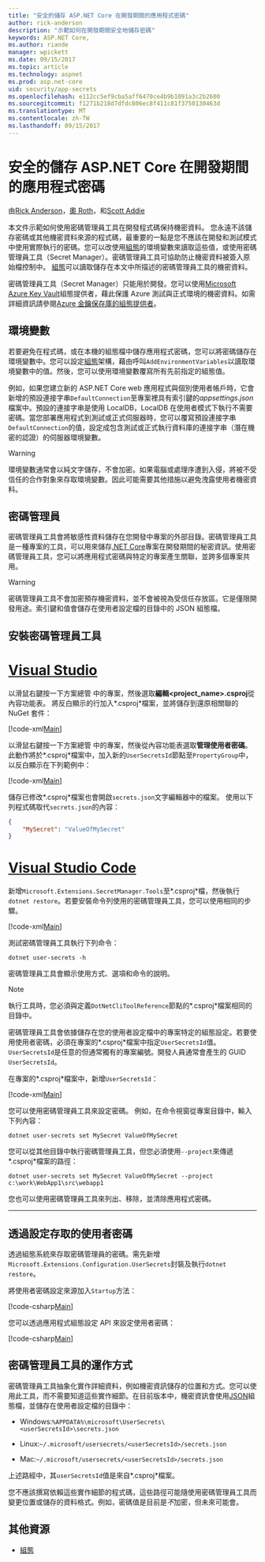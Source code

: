 ```yaml
---
title: "安全的儲存 ASP.NET Core 在開發期間的應用程式密碼"
author: rick-anderson
description: "示範如何在開發期間安全地儲存密碼"
keywords: ASP.NET Core,
ms.author: riande
manager: wpickett
ms.date: 09/15/2017
ms.topic: article
ms.technology: aspnet
ms.prod: asp.net-core
uid: security/app-secrets
ms.openlocfilehash: e112cc5ef9cba5aff6470ce4b9b1091a3c2b2600
ms.sourcegitcommit: f1271b218d7dfdc806ec8f411c81f3750130463d
ms.translationtype: MT
ms.contentlocale: zh-TW
ms.lasthandoff: 09/15/2017
---
```

# <a name="safe-storage-of-app-secrets-during-development-in-aspnet-core"></a>安全的儲存 ASP.NET Core 在開發期間的應用程式密碼

<a name=security-app-secrets></a>

由[Rick Anderson](https://twitter.com/RickAndMSFT)，[奧 Roth](https://github.com/danroth27)，和[Scott Addie](https://scottaddie.com) 

本文件示範如何使用密碼管理員工具在開發程式碼保持機密資料。 您永遠不該儲存密碼或其他機密資料來源的程式碼，最重要的一點是您不應該在開發和測試模式中使用實際執行的密碼。您可以改使用[組態](../fundamentals/configuration.md)的環境變數來讀取這些值，或使用密碼管理員工具（Secret Manager）。密碼管理員工具可協助防止機密資料被簽入原始檔控制中。 [組態](../fundamentals/configuration.md)可以讀取儲存在本文中所描述的密碼管理員工具的機密資料。

密碼管理員工具（Secret Manager）只能用於開發。您可以使用[Microsoft Azure Key Vault](https://azure.microsoft.com/services/key-vault/)組態提供者，藉此保護 Azure 測試與正式環境的機密資料。如需詳細資訊請參閱[Azure 金鑰保存庫的組態提供者](https://docs.microsoft.com/aspnet/core/security/key-vault-configuration)。

## <a name="environment-variables"></a>環境變數

若要避免在程式碼，或在本機的組態檔中儲存應用程式密碼，您可以將密碼儲存在環境變數中。您可以設定[組態](../fundamentals/configuration.md)架構，藉由呼叫`AddEnvironmentVariables`以讀取環境變數中的值。然後，您可以使用環境變數覆寫所有先前指定的組態值。

例如，如果您建立新的 ASP.NET Core web 應用程式與個別使用者帳戶時，它會新增的預設連接字串`DefaultConnection`至專案裡具有索引鍵的*appsettings.json*檔案中。預設的連接字串是使用 LocalDB，LocalDB 在使用者模式下執行不需要密碼。當您部署應用程式到測試或正式伺服器時，您可以覆寫預設連接字串`DefaultConnection`的值，設定成包含測試或正式執行資料庫的連接字串（潛在機密的認證）的伺服器環境變數。

>[!WARNING]
> 環境變數通常會以純文字儲存，不會加密。如果電腦或處理序遭到入侵，將被不受信任的合作對象來存取環境變數。因此可能需要其他措施以避免洩露使用者機密資料。

## <a name="secret-manager"></a>密碼管理員

密碼管理員工具會將敏感性資料儲存在您開發中專案的外部目錄。密碼管理員工具是一種專案的工具，可以用來儲存[.NET Core](https://www.microsoft.com/net/core)專案在開發期間的秘密資訊。使用密碼管理員工具，您可以將應用程式密碼與特定的專案產生關聯，並跨多個專案共用。

>[!WARNING]
> 密碼管理員工具不會加密預存機密資料，並不會被視為受信任存放區。它是僅限開發用途。索引鍵和值會儲存在使用者設定檔的目錄中的 JSON 組態檔。

## <a name="installing-the-secret-manager-tool"></a>安裝密碼管理員工具

# <a name="visual-studiotabvisual-studio"></a>[Visual Studio](#tab/visual-studio)

以滑鼠右鍵按一下方案總管 中的專案，然後選取**編輯\<project_name\>.csproj**從內容功能表。 將反白顯示的行加入*.csproj*檔案，並將儲存到還原相關聯的 NuGet 套件：

[!code-xml[Main](app-secrets/sample/UserSecrets/UserSecrets-before.csproj?highlight=10)]

以滑鼠右鍵按一下方案總管 中的專案，然後從內容功能表選取**管理使用者密碼**。此動作將於*.csproj*檔案中，加入新的`UserSecretsId`節點至`PropertyGroup`中，以反白顯示在下列範例中：

[!code-xml[Main](app-secrets/sample/UserSecrets/UserSecrets-after.csproj?highlight=4)]

儲存已修改*.csproj*檔案也會開啟`secrets.json`文字編輯器中的檔案。 使用以下列程式碼取代`secrets.json`的內容：

```json
{
    "MySecret": "ValueOfMySecret"
}
```

# <a name="visual-studio-codetabvisual-studio-code"></a>[Visual Studio Code](#tab/visual-studio-code)

新增`Microsoft.Extensions.SecretManager.Tools`至*.csproj*檔，然後執行`dotnet restore`。若要安裝命令列使用的密碼管理員工具，您可以使用相同的步驟。

[!code-xml[Main](app-secrets/sample/UserSecrets/UserSecrets-before.csproj?highlight=10)]

測試密碼管理員工具執行下列命令：

```console
dotnet user-secrets -h
```

密碼管理員工具會顯示使用方式、選項和命令的說明。

> [!NOTE]
> 執行工具時，您必須與定義`DotNetCliToolReference`節點的*.csproj*檔案相同的目錄中。

密碼管理員工具會依據儲存在您的使用者設定檔中的專案特定的組態設定。若要使用使用者密碼，必須在專案的*.csproj*檔案中指定`UserSecretsId`值。`UserSecretsId`是任意的但通常獨有的專案編號。開發人員通常會產生的 GUID `UserSecretsId`。

在專案的*.csproj*檔案中，新增`UserSecretsId`：

[!code-xml[Main](app-secrets/sample/UserSecrets/UserSecrets-after.csproj?highlight=4)]

您可以使用密碼管理員工具來設定密碼。 例如，在命令視窗從專案目錄中，輸入下列內容：

```console
dotnet user-secrets set MySecret ValueOfMySecret
```

您可以從其他目錄中執行密碼管理員工具，但您必須使用`--project`來傳遞*.csproj*檔案的路徑：
 
```console
dotnet user-secrets set MySecret ValueOfMySecret --project c:\work\WebApp1\src\webapp1
```

您也可以使用密碼管理員工具來列出、移除，並清除應用程式密碼。

-----

## <a name="accessing-user-secrets-via-configuration"></a>透過設定存取的使用者密碼

透過組態系統來存取密碼管理員的密碼。需先新增`Microsoft.Extensions.Configuration.UserSecrets`封裝及執行`dotnet restore`。

將使用者密碼設定來源加入`Startup`方法：

[!code-csharp[Main](app-secrets/sample/UserSecrets/Startup.cs?highlight=16-19)]

您可以透過應用程式組態設定 API 來設定使用者密碼：

[!code-csharp[Main](app-secrets/sample/UserSecrets/Startup.cs?highlight=26-29)]

## <a name="how-the-secret-manager-tool-works"></a>密碼管理員工具的運作方式

密碼管理員工具抽象化實作詳細資料，例如機密資訊儲存的位置和方式。您可以使用此工具，而不需要知道這些實作細節。在目前版本中，機密資訊會使用[JSON](http://json.org/)組態檔，並儲存在使用者設定檔的目錄中：

* Windows:`%APPDATA%\microsoft\UserSecrets\<userSecretsId>\secrets.json`

* Linux:`~/.microsoft/usersecrets/<userSecretsId>/secrets.json`

* Mac:`~/.microsoft/usersecrets/<userSecretsId>/secrets.json`

上述路經中，其`userSecretsId`值是來自*.csproj*檔案。

您不應該撰寫依賴這些實作細節的程式碼，這些路徑可能隨使用密碼管理員工具而變更位置或儲存的資料格式。例如，密碼值是目前是*不*加密，但未來可能會。

## <a name="additional-resources"></a>其他資源

* [組態](../fundamentals/configuration.md)
